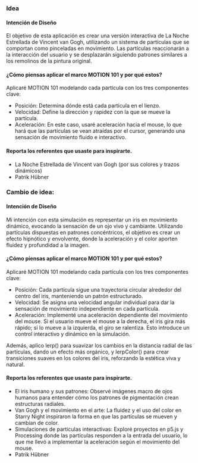 ### Idea

#### Intención de Diseño

El objetivo de esta aplicación es crear una versión interactiva de La Noche Estrellada de Vincent van Gogh, utilizando un sistema de partículas que se comportan como pinceladas en movimiento. Las partículas reaccionarán a la interacción del usuario y se desplazarán siguiendo patrones similares a los remolinos de la pintura original.

#### ¿Cómo piensas aplicar el marco MOTION 101 y por qué estos?

Aplicaré MOTION 101 modelando cada partícula con los tres componentes clave:

- Posición: Determina dónde está cada partícula en el lienzo.
- Velocidad: Define la dirección y rapidez con la que se mueve la partícula.
- Aceleración: En este caso, usaré aceleración hacia el mouse, lo que hará que las partículas se vean atraídas por el cursor, generando una sensación de movimiento fluido e interactivo.
  
#### Reporta los referentes que usaste para inspirarte.
- La Noche Estrellada de Vincent van Gogh (por sus colores y trazos dinámicos)
-  Patrik Hübner


### Cambio de idea:

#### Intención de Diseño

Mi intención con esta simulación es representar un iris en movimiento dinámico, evocando la sensación de un ojo vivo y cambiante. Utilizando partículas dispuestas en patrones concéntricos, el objetivo es crear un efecto hipnótico y envolvente, donde la aceleración y el color aporten fluidez y profundidad a la imagen.

#### ¿Cómo piensas aplicar el marco MOTION 101 y por qué estos?

Aplicaré MOTION 101 modelando cada partícula con los tres componentes clave:

- Posición: Cada partícula sigue una trayectoria circular alrededor del centro del iris, manteniendo un patrón estructurado.
- Velocidad: Se asigna una velocidad angular individual para dar la sensación de movimiento independiente en cada partícula.
- Aceleración: Implementé una aceleración dependiente del movimiento del mouse. Si el usuario mueve el mouse a la derecha, el iris gira más rápido; si lo mueve a la izquierda, el giro se ralentiza. Esto introduce un control interactivo y dinámico en la simulación.

Además, aplico lerp() para suavizar los cambios en la distancia radial de las partículas, dando un efecto más orgánico, y lerpColor() para crear transiciones suaves en los colores del iris, reforzando la estética viva y natural.

#### Reporta los referentes que usaste para inspirarte.
- El iris humano y sus patrones: Observé imágenes macro de ojos humanos para entender cómo los patrones de pigmentación crean estructuras radiales.
- Van Gogh y el movimiento en el arte: La fluidez y el uso del color en Starry Night inspiraron la forma en que las partículas se mueven y cambian de color.
- Simulaciones de partículas interactivas: Exploré proyectos en p5.js y Processing donde las partículas responden a la entrada del usuario, lo que me llevó a implementar la aceleración según el movimiento del mouse.
-  Patrik Hübner
